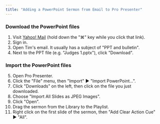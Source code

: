 ```yaml
---
title: "Adding a PowerPoint Sermon from Email to Pro Presenter"
---
```


### Download the PowerPoint files

1. Visit [Yahoo! Mail](http://mail.yahoo.com/) (hold down the "⌘" key while you click that link).
2. Sign in.
3. Open Tim's email. It usually has a subject of "PPT and bulletin".
4. Next to the PPT file (e.g. "Judges 1.pptx"), click "Download".

### Import the PowerPoint files

5. Open Pro Presenter.
6. Click the "File" menu, then "Import" ► "Import PowerPoint...".
7. Click "Downloads" on the left, then click on the file you just downloaded.
8. Choose "Import All Slides as JPEG Images".
9. Click "Open".
10. Drag the sermon from the Library to the Playlist.
11. Right click on the first slide of the sermon, then "Add Clear Action Cue" ► "All".

